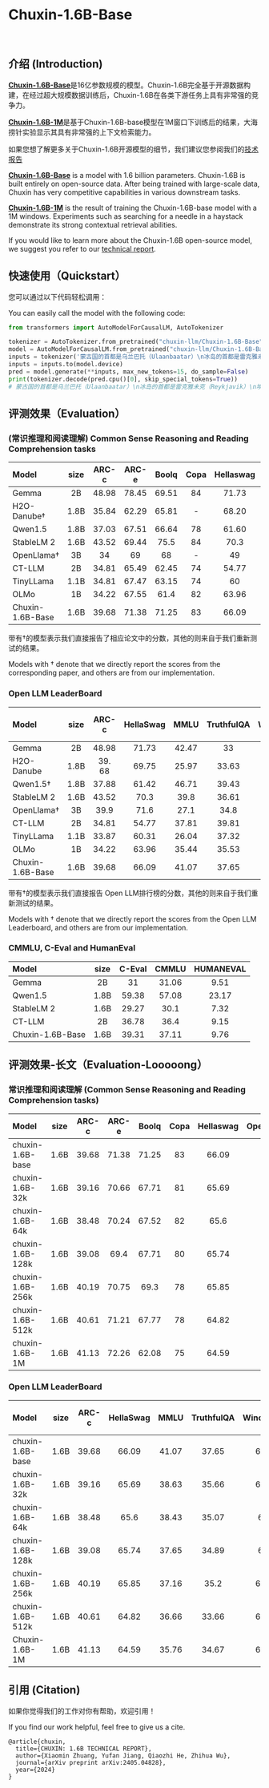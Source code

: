 # Chuxin-1.6B-Base
<br>

## 介绍 (Introduction)

[**Chuxin-1.6B-Base**](https://huggingface.co/chuxin-llm/Chuxin-1.6B-Base)是16亿参数规模的模型。Chuxin-1.6B完全基于开源数据构建，在经过超大规模数据训练后，Chuxin-1.6B在各类下游任务上具有非常强的竞争力。

[**Chuxin-1.6B-1M**](https://huggingface.co/chuxin-llm/Chuxin-1.6B-1M)是基于Chuxin-1.6B-base模型在1M窗口下训练后的结果，大海捞针实验显示其具有非常强的上下文检索能力。


如果您想了解更多关于Chuxin-1.6B开源模型的细节，我们建议您参阅我们的[技术报告](https://arxiv.org/pdf/2405.04828)

[**Chuxin-1.6B-Base**](https://huggingface.co/chuxin-llm/Chuxin-1.6B-Base) is a model with 1.6 billion parameters. Chuxin-1.6B is built entirely on open-source data. After being trained with large-scale data, Chuxin has very competitive capabilities in various downstream tasks.

[**Chuxin-1.6B-1M**](https://huggingface.co/chuxin-llm/Chuxin-1.6B-1M) is the result of training the Chuxin-1.6B-base model with a 1M windows. Experiments such as searching for a needle in a haystack demonstrate its strong contextual retrieval abilities.

If you would like to learn more about the Chuxin-1.6B open-source model, we suggest you refer to our [technical report](https://arxiv.org/pdf/2405.04828).
<br>

## 快速使用（Quickstart）

您可以通过以下代码轻松调用：

You can easily call the model with the following code:

```python
from transformers import AutoModelForCausalLM, AutoTokenizer

tokenizer = AutoTokenizer.from_pretrained("chuxin-llm/Chuxin-1.6B-Base", trust_remote_code=True)
model = AutoModelForCausalLM.from_pretrained("chuxin-llm/Chuxin-1.6B-Base", device_map="auto", trust_remote_code=True, bf16=True).eval()
inputs = tokenizer('蒙古国的首都是乌兰巴托（Ulaanbaatar）\n冰岛的首都是雷克雅未克（Reykjavik）\n埃塞俄比亚的首都是', return_tensors='pt')
inputs = inputs.to(model.device)
pred = model.generate(**inputs, max_new_tokens=15, do_sample=False)
print(tokenizer.decode(pred.cpu()[0], skip_special_tokens=True))
# 蒙古国的首都是乌兰巴托（Ulaanbaatar）\n冰岛的首都是雷克雅未克（Reykjavik）\n埃塞俄比亚的首都是亚的斯亚贝巴（Addis Ababa）...
```

## 评测效果（Evaluation）

### (常识推理和阅读理解)  Common Sense Reasoning and Reading Comprehension tasks

| Model         | size | ARC-c |ARC-e |Boolq |Copa |Hellaswag |OpenbookQA |Piqa |Sciq |Winogrande |Avg|
|:--------------|:----------:|:-----------:|:-----------:|:-----------:|:-----------:|:-----------:|:-----------:|:-----------:|:-----------:|:-----------:|:-----------:|
| Gemma     |    2B   |     48.98    |  78.45    |  69.51   |  84    |  71.73     |  39.8    |  78.02   |  94.3    |  65.51    |  70.03      |
| H2O-Danube†     |    1.8B  |     35.84   |  62.29   |  65.81   |  -   |  68.20     |  37.6    |  76.93   |  -    |  61.96   |  -     |
| Qwen1.5    |    1.8B   |      37.03     |  67.51    |  66.64    |  78    |  61.60     |  34.40    |  73.99     |  93     |  61.56     |  63.74    | 
| StableLM 2     |    1.6B    |      43.52   |69.44     | 75.5    | 84     | 70.3      | 39.6     | 76.82    | 96.1      | 64.17     | 68.82     |
| OpenLlama†   |    3B    |      34   |69| 68| -| 49| 40| 75| -| 62 |-|
| CT-LLM |  2B |  34.81   |  65.49   | 62.45    | 74    | 54.77      | 33.4     | 71.38   | 90.6     | 57.85     | 60.63     | 
| TinyLLama |  1.1B  |  34.81   | 67.47     | 63.15      | 74     | 60    | 34.6      | 73.12     | 88.8     | 58.88     | 61.64    |
| OLMo |  1B |  34.22   | 67.55     | 61.4     | 82     | 63.96      | 36.4     | 75.1    | 86.7     | 60.3      | 63.07     |
| Chuxin-1.6B-Base |  1.6B |  39.68  | 71.38     | 71.25      | 83    | 66.09     | 35.00      | 77.09     | 95     | 63.54      | 66.89     |

带有†的模型表示我们直接报告了相应论文中的分数，其他的则来自于我们重新测试的结果。

Models with † denote that we directly report the scores from the corresponding paper, and others are from our implementation.

### Open LLM LeaderBoard

| Model         | size | ARC-c  |HellaSwag|MMLU |TruthfulQA |Winogrande |GSM-8k |Avg |Avg wo GSM|
|:--------------|:----------:|:-----------:|:-----------:|:-----------:|:-----------:|:-----------:|:-----------:|:-----------:|:-----------:|
| Gemma     |    2B   |     48.98   |  71.73     |  42.47    |  33   |  65.51    |10.08|  45.3    |  52.34      |
| H2O-Danube    |    1.8B    |      39. 68    | 69.75    | 25.97    | 33.63   | 64.17| 2.05    | 39.21     |46.64|
| Qwen1.5†     |    1.8B   |      37.88     |   61.42    |  46.71   |  39.43    |  60.3     |  33.59     |  46.55   | 49.15|
| StableLM 2     |    1.6B    |      43.52 |70.3  | 39.8     | 36.61     | 64.17   | 17.29      | 45.28     | 50.88    |
| OpenLlama†      |     3B    |    39.9  | 71.6    | 27.1    | 34.8     | 67   | 0.9      |40.3|48.08|
| CT-LLM |  2B |  34.81   | 54.77      | 37.81     | 39.81   | 57.85     | 7.35     | 38.73     | 45.01|
| TinyLLama |  1.1B  |  33.87  | 60.31   | 26.04     | 37.32   | 59.51    | 1.44     | 36.42    |43.41|
| OLMo |  1B |  34.22   | 63.96      | 35.44     | 35.53    | 62.67     | 9.86     | 41.81    |48.2|
| Chuxin-1.6B-Base |  1.6B |  39.68  | 66.09     | 41.07      | 37.65    | 63.54    | 12.66     | 43.45    |49.61|

带有†的模型表示我们直接报告 Open LLM排行榜的分数，其他的则来自于我们重新测试的结果。

Models with † denote that we directly report the scores from the Open LLM Leaderboard, and others are from our implementation.

### CMMLU, C-Eval and HumanEval

| Model         | size | C-Eval  |CMMLU|HUMANEVAL |
|:--------------|:----------:|:-----------:|:-----------:|:-----------:|
| Gemma     |    2B   |     31   |  31.06    |  9.51| 
| Qwen1.5    |    1.8B   |      59.38     |   57.08  |  23.17   | 
| StableLM 2     |    1.6B    |      29.27 |30.1 | 7.32     | 
| CT-LLM |  2B |  36.78  | 36.4      | 9.15     | 
| Chuxin-1.6B-Base |  1.6B |  39.31  | 37.11     | 9.76 |


## 评测效果-长文（Evaluation-Looooong）

### 常识推理和阅读理解 (Common Sense Reasoning and Reading Comprehension tasks)

| Model         | size | ARC-c |ARC-e |Boolq |Copa |Hellaswag |OpenbookQA |Piqa |Sciq |Winogrande |Avg|
|:--------------|:----------:|:-----------:|:-----------:|:-----------:|:-----------:|:-----------:|:-----------:|:-----------:|:-----------:|:-----------:|:-----------:|
| chuxin-1.6B-base |  1.6B |  39.68  | 71.38     | 71.25      | 83    | 66.09     | 35.00      | 77.09     | 95     | 63.54      | 66.89     |
| chuxin-1.6B-32k |  1.6B |  39.16  | 70.66     | 67.71     | 81   | 65.69     | 35.8      | 76.88    | 94.2    | 62.51     | 65.96     |
| chuxin-1.6B-64k |  1.6B |  38.48  | 70.24     | 67.52     | 82    | 65.6     | 35.2      | 76.61     | 94.3    | 63.3      | 65.92     |
| chuxin-1.6B-128k |  1.6B |  39.08  | 69.4     | 67.71      | 80    | 65.74    | 35.4      | 76.39    | 94.1    | 63.3      | 65.68     |
| chuxin-1.6B-256k |  1.6B |  40.19  | 70.75     | 69.3      | 78    | 65.85    | 35.8     | 76.88    | 93.5     | 63.85     | 66.01    |
| chuxin-1.6B-512k |  1.6B | 40.61 |71.21| 67.77 |78| 64.82| 34.8| 76.88| 93.6| 61.88| 65.51|
| chuxin-1.6B-1M |  1.6B | 41.13| 72.26| 62.08| 75| 64.59 |34.8| 76.71| 93.33| 62.43| 64.7|

### Open LLM LeaderBoard

| Model         | size | ARC-c  |HellaSwag|MMLU |TruthfulQA |Winogrande |GSM-8k |Avg |Avg wo GSM|
|:--------------|:----------:|:-----------:|:-----------:|:-----------:|:-----------:|:-----------:|:-----------:|:-----------:|:-----------:|
| chuxin-1.6B-base |  1.6B |  39.68  | 66.09     | 41.07      | 37.65    | 63.54    | 12.66     | 43.45    |49.61|
| chuxin-1.6B-32k |  1.6B |  39.16 | 65.69     | 38.63      | 35.66    | 62.51     | 11.6     | 42.21    | 48.33|
| chuxin-1.6B-64k |  1.6B |  38.48  | 65.6    | 38.43     | 35.07    | 63.3     | 11.9      | 42.13|48.18|
| chuxin-1.6B-128k |  1.6B |  39.08  | 65.74    | 37.65     | 34.89    | 63.3    | 11.07     | 41.96|48.13|
| chuxin-1.6B-256k |  1.6B |  40.19  | 65.85     | 37.16      | 35.2    | 63.85     | 10.16      | 42.07    |48.45|
| chuxin-1.6B-512k |  1.6B |  40.61| 64.82| 36.66| 33.66| 61.88| 8.11| 40.96| 47.53|
| Chuxin-1.6B-1M |  1.6B |  41.13 |64.59| 35.76| 34.67| 62.43| 6.82| 40.9| 47.72|


## 引用 (Citation)

如果你觉得我们的工作对你有帮助，欢迎引用！

If you find our work helpful, feel free to give us a cite.

```
@article{chuxin,
  title={CHUXIN: 1.6B TECHNICAL REPORT},
  author={Xiaomin Zhuang, Yufan Jiang, Qiaozhi He, Zhihua Wu},
  journal={arXiv preprint arXiv:2405.04828},
  year={2024}
}
```
<br>
